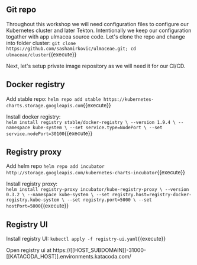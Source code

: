 
## Git repo
Throughout this workshop we will need configuration files to configure our Kubernetes cluster and later Tekton. Intentionally we keep our configuration togather with app ulmacea source code. Let's clone the repo and change into folder cluster:
`git clone https://github.com/sashamirkovic/ulmaceae.git; cd ulmaceae/cluster`{{execute}}

Next, let's setup private image repository as we will need it for our CI/CD.

## Docker registry
Add stable repo:
`helm repo add stable https://kubernetes-charts.storage.googleapis.com`{{execute}}

Install docker registry:  
`helm install registry stable/docker-registry \
  --version 1.9.4 \
  --namespace kube-system \
  --set service.type=NodePort \
  --set service.nodePort=30100`{{execute}}


## Registry proxy
Add helm repo
`helm repo add incubator http://storage.googleapis.com/kubernetes-charts-incubator`{{execute}}

Install registry proxy:  
`helm install registry-proxy incubator/kube-registry-proxy \
  --version 0.3.2 \
  --namespace kube-system \
  --set registry.host=registry-docker-registry.kube-system \
  --set registry.port=5000 \
  --set hostPort=5000`{{execute}}

## Registry UI
Install registry UI:
`kubectl apply -f registry-ui.yaml`{{execute}}

Open registry ui at https://[[HOST_SUBDOMAIN]]-31000-[[KATACODA_HOST]].environments.katacoda.com/
